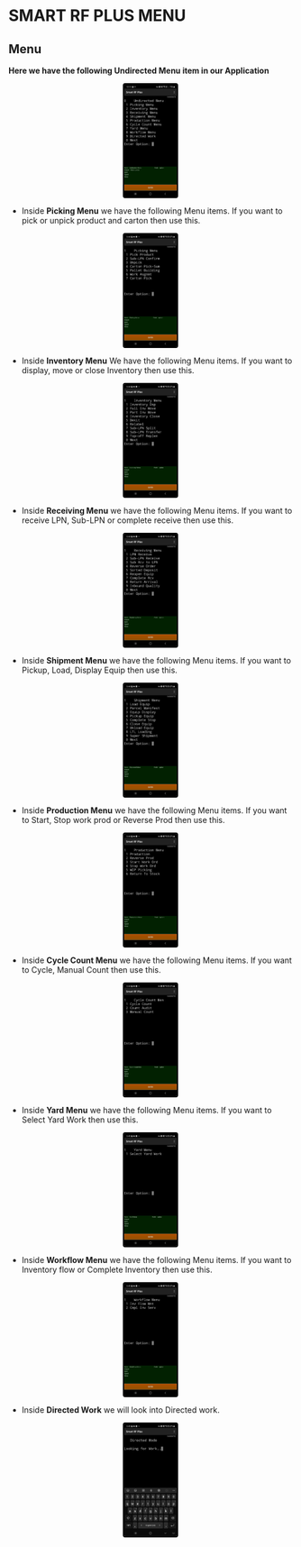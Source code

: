 # SMART RF PLUS MENU

## Menu

**Here we have the following Undirected Menu item in our Application**

  <div style="text-align: center;">
  <img src="./attachments/basicflow/Undirected menu.jpeg" 
       alt="undirectedmenu" 
       style="height: 200px; margin: auto; display: block; cursor: zoom-in; 
              border: 2px solid #000000; border-radius: 4px;" 
       onclick="this.style.height='400px'; this.style.cursor='zoom-out';" 
       ondblclick="this.style.height='200px'; this.style.cursor='zoom-in';">
   </div>

- Inside **Picking Menu** we have the following Menu items. If you want to pick or unpick product and carton then use this.

<div style="text-align: center;">
  <img src="./attachments/Menu/Media (11).jpeg" 
       alt="undirectedmenu" 
       style="height: 200px; margin: auto; display: block; cursor: zoom-in; 
              border: 2px solid #000000; border-radius: 4px;" 
       onclick="this.style.height='400px'; this.style.cursor='zoom-out';" 
       ondblclick="this.style.height='200px'; this.style.cursor='zoom-in';">
   </div>

- Inside **Inventory Menu** We have the following Menu items. If you want to display, move or close Inventory then use this.

<div style="text-align: center;">
  <img src="./attachments/Menu/Media (12).jpeg" 
       alt="undirectedmenu" 
       style="height: 200px; margin: auto; display: block; cursor: zoom-in; 
              border: 2px solid #000000; border-radius: 4px;" 
       onclick="this.style.height='400px'; this.style.cursor='zoom-out';" 
       ondblclick="this.style.height='200px'; this.style.cursor='zoom-in';">
   </div>

- Inside **Receiving Menu** we have the following Menu items. If you want to receive LPN, Sub-LPN or complete receive then use this.

<div style="text-align: center;">
  <img src="./attachments/Menu/Media (13).jpeg" 
       alt="undirectedmenu" 
       style="height: 200px; margin: auto; display: block; cursor: zoom-in; 
              border: 2px solid #000000; border-radius: 4px;" 
       onclick="this.style.height='400px'; this.style.cursor='zoom-out';" 
       ondblclick="this.style.height='200px'; this.style.cursor='zoom-in';">
   </div>

- Inside **Shipment Menu** we have the following Menu items. If you want to Pickup, Load, Display Equip then use this.

<div style="text-align: center;">
  <img src="./attachments/Menu/Media (14).jpeg" 
       alt="undirectedmenu" 
       style="height: 200px; margin: auto; display: block; cursor: zoom-in; 
              border: 2px solid #000000; border-radius: 4px;" 
       onclick="this.style.height='400px'; this.style.cursor='zoom-out';" 
       ondblclick="this.style.height='200px'; this.style.cursor='zoom-in';">
   </div>

- Inside **Production Menu** we have the following Menu items. If you want to Start, Stop work prod or Reverse Prod then use this.

<div style="text-align: center;">
  <img src="./attachments/Menu/Media (15).jpeg" 
       alt="undirectedmenu" 
       style="height: 200px; margin: auto; display: block; cursor: zoom-in; 
              border: 2px solid #000000; border-radius: 4px;" 
       onclick="this.style.height='400px'; this.style.cursor='zoom-out';" 
       ondblclick="this.style.height='200px'; this.style.cursor='zoom-in';">
   </div>

- Inside **Cycle Count Menu** we have the following Menu items. If you want to Cycle, Manual Count then use this.

<div style="text-align: center;">
  <img src="./attachments/Menu/Media (16).jpeg" 
       alt="undirectedmenu" 
       style="height: 200px; margin: auto; display: block; cursor: zoom-in; 
              border: 2px solid #000000; border-radius: 4px;" 
       onclick="this.style.height='400px'; this.style.cursor='zoom-out';" 
       ondblclick="this.style.height='200px'; this.style.cursor='zoom-in';">
   </div>

- Inside **Yard Menu** we have the following Menu items. If you want to Select Yard Work then use this.

<div style="text-align: center;">
  <img src="./attachments/Menu/Media (17).jpeg" 
       alt="undirectedmenu" 
       style="height: 200px; margin: auto; display: block; cursor: zoom-in; 
              border: 2px solid #000000; border-radius: 4px;" 
       onclick="this.style.height='400px'; this.style.cursor='zoom-out';" 
       ondblclick="this.style.height='200px'; this.style.cursor='zoom-in';">
   </div>

- Inside **Workflow Menu** we have the following Menu items. If you want to Inventory flow or Complete Inventory then use this.

<div style="text-align: center;">
  <img src="./attachments/Menu/Media (18).jpeg" 
       alt="undirectedmenu" 
       style="height: 200px; margin: auto; display: block; cursor: zoom-in; 
              border: 2px solid #000000; border-radius: 4px;" 
       onclick="this.style.height='400px'; this.style.cursor='zoom-out';" 
       ondblclick="this.style.height='200px'; this.style.cursor='zoom-in';">
   </div>

- Inside **Directed Work** we will look into Directed work.

<div style="text-align: center;">
  <img src="./attachments/Menu/Media (19).jpeg" 
       alt="undirectedmenu" 
       style="height: 200px; margin: auto; display: block; cursor: zoom-in; 
              border: 2px solid #000000; border-radius: 4px;" 
       onclick="this.style.height='400px'; this.style.cursor='zoom-out';" 
       ondblclick="this.style.height='200px'; this.style.cursor='zoom-in';">
   </div>
